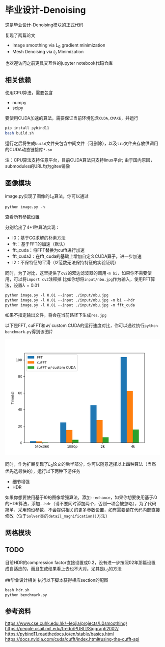 # 毕业设计-Denoising
这是毕业设计-Denoising模块的正式代码

复现了两篇论文

 - Image smoothing via $L_0$ gradient minimization
 - Mesh Denoising via $l_0$ Minimization


也欢迎访问之前更具交互性的jupyter notebook代码仓库

## 相关依赖

使用CPU算法，需要包含

 - numpy
 - scipy

要使用CUDA加速的算法，需要保证当前环境包含`CUDA,CMAKE`，并运行
```bash
pip install pybind11
bash build.sh
```
运行之后将生成`build`文件夹包含中间文件（可删除），以及`lib`文件夹存放供调用的CUDA动态链接库`*.so`

注：CPU算法支持任意平台，目前CUDA算法只支持linux平台; 由于国内原因，submodules的URL均为gitee镜像

## 图像模块

 image.py实现了图像的$L_0$算法，你可以通过
```
python image.py -h
```

 查看所有参数设置

 分别给出了4+1种算法实现：
 - l0：基于CG求解的朴素方法
 - fft：基于FFT的加速（默认）
 - fft_cuda：将FFT替换为cufft进行加速
 - fft_cuda2：在fft_cuda的基础上增加自定义CUDA算子，进一步加速
 - l2：不保特征的平滑（$l2$范数无法保持特征的实验证明）

 同时，为了对比，这里提供了`cv2`的双边滤波器的调用`-m bi`，如果你不需要使用，可以将`import cv2`注释掉
 比如你想将`input/nbu.jpg`作为输入，使用FFT算法，设置$\lambda=0.01$
 ```
 python image.py -l 0.01 --input ./input/nbu.jpg
 python image.py -l 0.01 --input ./input/nbu.jpg -m bi --hdr
 python image.py -l 0.01 --input ./input/nbu.jpg -m fft_cuda
 ```
 如果不指定输出文件，将会在当前路径下生成`res.jpg`

 以下是FFT, cuFFT和$w/$ custom CUDA的运行速度对比，你可以通过执行`python benchmark.py`得到该图片

 ![](benchmark.png)

 同时，作为扩展复现了$L_0$论文的后半部分，你可以随意选择以上四种算法（当然优先选最快的），运行以下两种下游任务

  - 细节增强
  - HDR

 如果你想要使用基于$l0$的图像增强算法，添加`--enhance`，如果你想要使用基于$l0$的HDR算法，添加`--hdr`（请不要同时添加两个，否则一项会被忽略），为了代码简单，采用预设参数，不会提供相关的更多参数设置，如有需要请在代码内部直接修改（位于`Solver`类的`detail_magnification()`方法）

## 网格模块

## TODO
目前HDR的compression factor直接设置成0.2，没有进一步按照02年那篇设置成自适应的，而且生成结果看上去也不大对，尤其是$L_0$的方法

##毕业设计相关
执行以下脚本获得相应section的配图
```
bash hdr.sh
python benchmark.py
```


## 参考资料
https://www.cse.cuhk.edu.hk/~leojia/projects/L0smoothing/
https://people.csail.mit.edu/fredo/PUBLI/Siggraph2002/
https://pybind11.readthedocs.io/en/stable/basics.html
https://docs.nvidia.com/cuda/cufft/index.html#using-the-cufft-api